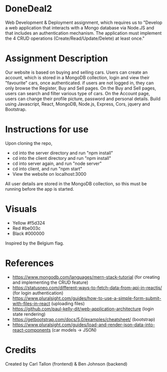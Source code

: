 # DoneDeal2
Web Development & Deployment assignment, which requires us to "Develop a web application that interacts
with a Mongo database via Node.JS and that includes an authentication mechanism. 
The application must implement the 4 CRUD operations (Create/Read/Update/Delete) at least once."

# Assignment Description
Our website is based on buying and selling cars. Users can create an account, which is stored in a MongoDB collection,
login and view their "favourite" cars, once authenticated. if users are not logged in, they can only browse the Register, Buy and Sell pages.
On the Buy and Sell pages, users can search and filter various type of cars. On the Account page, users can change their profile picture, password and personal details.
Build using Javascript, React, MongoDB, Node.js, Express, Cors, jquery and Bootstrap.

# Instructions for use
Upon cloning the repo, 
- cd into the server directory and run "npm install" 
- cd into the client directory and run "npm install"
- cd into server again, and run "node server"
- cd into client, and run "npm start"
- View the website on localhost:3000

All user details are stored in the MongoDB collection, so this must be running before the app is started. 

# Visuals
- Yellow #f5d324
- Red #be003c
- Black #000000

Inspired by the Belgium flag.

# References
- https://www.mongodb.com/languages/mern-stack-tutorial (for creating and implementing the CRUD feature)
- https://statusneo.com/different-ways-to-fetch-data-from-api-in-reactjs/ (for login authentication)
- https://www.pluralsight.com/guides/how-to-use-a-simple-form-submit-with-files-in-react (uploading files)
- https://github.com/paul-kelly-dit/web-application-architecture (login state rendering)
- https://getbootstrap.com/docs/5.0/examples/cheatsheet/ (bootstrap)
- https://www.pluralsight.com/guides/load-and-render-json-data-into-react-components (car models -> JSON)

# Credits
Created by Carl Tallon (frontend) & Ben Johnson (backend)

